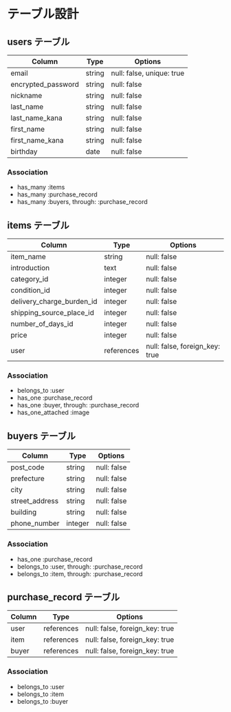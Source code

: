 # テーブル設計

## users テーブル

| Column             | Type   | Options     |
| ------------------ | ------ | ----------- |
| email              | string | null: false, unique: true |
| encrypted_password | string | null: false |
| nickname           | string | null: false |
| last_name          | string | null: false |
| last_name_kana     | string | null: false |
| first_name         | string | null: false |
| first_name_kana    | string | null: false |
| birthday           |  date  | null: false |

### Association

- has_many :items
- has_many :purchase_record
- has_many :buyers, through: :purchase_record


## items テーブル

| Column            | Type    | Options     |
| ----------------- | ------- | ----------- |
| item_name         | string  | null: false |
| introduction      | text    | null: false |
| category_id       | integer | null: false |
| condition_id      | integer | null: false |
| delivery_charge_burden_id | integer | null: false |
| shipping_source_place_id  | integer | null: false |
| number_of_days_id | integer | null: false |
| price             | integer | null: false |
| user              | references | null: false, foreign_key: true |

### Association

- belongs_to :user
- has_one :purchase_record
- has_one :buyer, through: :purchase_record
- has_one_attached :image


## buyers テーブル

| Column          | Type     | Options     |
| --------------- | -------- | ----------- |
| post_code       | string   | null: false |
| prefecture      | string   | null: false |
| city            | string   | null: false |
| street_address  | string   | null: false |
| building        | string   | null: false |
| phone_number    | integer  | null: false |

### Association

- has_one :purchase_record
- belongs_to :user, through: :purchase_record
- belongs_to :item, through: :purchase_record


## purchase_record テーブル

| Column     | Type       | Options     |
| ---------- | ---------- | ----------- |
| user       | references | null: false, foreign_key: true |
| item       | references | null: false, foreign_key: true |
| buyer      | references | null: false, foreign_key: true |

### Association

- belongs_to :user
- belongs_to :item
- belongs_to :buyer